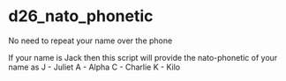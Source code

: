 # d26_nato_phonetic
No need to repeat your name over the phone

If your name is Jack
then this script will provide the nato-phonetic of your name as
J - Juliet
A - Alpha
C - Charlie
K - Kilo
